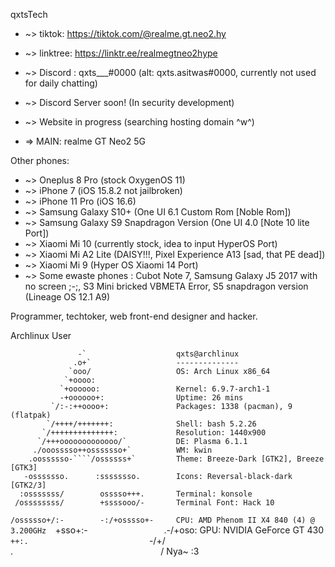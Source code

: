 qxtsTech

* ~> tiktok: https://tiktok.com/@realme.gt.neo2.hy
* ~> linktree: https://linktr.ee/realmegtneo2hype
* ~> Discord : qxts___#0000 (alt: qxts.asitwas#0000, currently not used for daily chatting)
* ~> Discord Server soon! (In security development)
* ~> Website in progress (searching hosting domain ^w^)

* => MAIN: realme GT Neo2 5G

Other phones: 
* ~> Oneplus 8 Pro (stock OxygenOS 11)
* ~> iPhone 7 (iOS 15.8.2 not jailbroken)
* ~> iPhone 11 Pro (iOS 16.6)
* ~> Samsung Galaxy S10+ (One UI 6.1 Custom Rom [Noble Rom])
* ~> Samsung Galaxy S9 Snapdragon Version (One UI 4.0 [Note 10 lite Port])
* ~> Xiaomi Mi 10 (currently stock, idea to input HyperOS Port)
* ~> Xiaomi Mi A2 Lite (DAISY!!!, Pixel Experience A13 [sad, that PE dead])
* ~> Xiaomi Mi 9 (Hyper OS Xiaomi 14 Port)
* ~> Some ewaste phones : Cubot Note 7, Samsung Galaxy J5 2017 with no screen ;-;, S3 Mini bricked VBMETA Error, S5 snapdragon version (Lineage OS 12.1 A9)

Programmer, techtoker, web front-end designer and hacker.


Archlinux User

                   -`                    qxts@archlinux 
                  .o+`                   -------------- 
                 `ooo/                   OS: Arch Linux x86_64 
                `+oooo:                   
               `+oooooo:                 Kernel: 6.9.7-arch1-1 
               -+oooooo+:                Uptime: 26 mins 
             `/:-:++oooo+:               Packages: 1338 (pacman), 9 (flatpak) 
            `/++++/+++++++:              Shell: bash 5.2.26 
           `/++++++++++++++:             Resolution: 1440x900 
          `/+++ooooooooooooo/`           DE: Plasma 6.1.1 
         ./ooosssso++osssssso+`          WM: kwin 
        .oossssso-````/ossssss+`         Theme: Breeze-Dark [GTK2], Breeze [GTK3] 
       -osssssso.      :ssssssso.        Icons: Reversal-black-dark [GTK2/3] 
      :osssssss/        osssso+++.       Terminal: konsole 
     /ossssssss/        +ssssooo/-       Terminal Font: Hack 10 
   `/ossssso+/:-        -:/+osssso+-     CPU: AMD Phenom II X4 840 (4) @ 3.200GHz 
  `+sso+:-`                 `.-/+oso:    GPU: NVIDIA GeForce GT 430 
 `++:.                           `-/+/   
 .`                                 `/   Nya~ :3 


 
